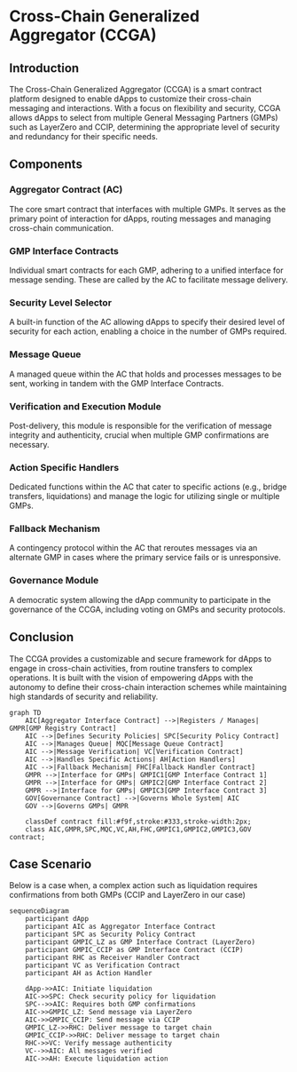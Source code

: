 # Cross-Chain Generalized Aggregator (CCGA)

## Introduction
The Cross-Chain Generalized Aggregator (CCGA) is a smart contract platform designed to enable dApps to customize their cross-chain messaging and interactions. With a focus on flexibility and security, CCGA allows dApps to select from multiple General Messaging Partners (GMPs) such as LayerZero and CCIP, determining the appropriate level of security and redundancy for their specific needs.

## Components

### Aggregator Contract (AC)
The core smart contract that interfaces with multiple GMPs. It serves as the primary point of interaction for dApps, routing messages and managing cross-chain communication.

### GMP Interface Contracts
Individual smart contracts for each GMP, adhering to a unified interface for message sending. These are called by the AC to facilitate message delivery.

### Security Level Selector
A built-in function of the AC allowing dApps to specify their desired level of security for each action, enabling a choice in the number of GMPs required.

### Message Queue
A managed queue within the AC that holds and processes messages to be sent, working in tandem with the GMP Interface Contracts.

### Verification and Execution Module
Post-delivery, this module is responsible for the verification of message integrity and authenticity, crucial when multiple GMP confirmations are necessary.

### Action Specific Handlers
Dedicated functions within the AC that cater to specific actions (e.g., bridge transfers, liquidations) and manage the logic for utilizing single or multiple GMPs.

### Fallback Mechanism
A contingency protocol within the AC that reroutes messages via an alternate GMP in cases where the primary service fails or is unresponsive.

### Governance Module
A democratic system allowing the dApp community to participate in the governance of the CCGA, including voting on GMPs and security protocols.

## Conclusion
The CCGA provides a customizable and secure framework for dApps to engage in cross-chain activities, from routine transfers to complex operations. It is built with the vision of empowering dApps with the autonomy to define their cross-chain interaction schemes while maintaining high standards of security and reliability.

```mermaid
graph TD
    AIC[Aggregator Interface Contract] -->|Registers / Manages| GMPR[GMP Registry Contract]
    AIC -->|Defines Security Policies| SPC[Security Policy Contract]
    AIC -->|Manages Queue| MQC[Message Queue Contract]
    AIC -->|Message Verification| VC[Verification Contract]
    AIC -->|Handles Specific Actions| AH[Action Handlers]
    AIC -->|Fallback Mechanism| FHC[Fallback Handler Contract]
    GMPR -->|Interface for GMPs| GMPIC1[GMP Interface Contract 1]
    GMPR -->|Interface for GMPs| GMPIC2[GMP Interface Contract 2]
    GMPR -->|Interface for GMPs| GMPIC3[GMP Interface Contract 3]
    GOV[Governance Contract] -->|Governs Whole System| AIC
    GOV -->|Governs GMPs| GMPR

    classDef contract fill:#f9f,stroke:#333,stroke-width:2px;
    class AIC,GMPR,SPC,MQC,VC,AH,FHC,GMPIC1,GMPIC2,GMPIC3,GOV contract;

```
## Case Scenario 
Below is a case when, a complex action such as liquidation requires confirmations from both GMPs (CCIP and LayerZero in our case)

```mermaid
sequenceDiagram
    participant dApp
    participant AIC as Aggregator Interface Contract
    participant SPC as Security Policy Contract
    participant GMPIC_LZ as GMP Interface Contract (LayerZero)
    participant GMPIC_CCIP as GMP Interface Contract (CCIP)
    participant RHC as Receiver Handler Contract
    participant VC as Verification Contract
    participant AH as Action Handler

    dApp->>AIC: Initiate liquidation
    AIC->>SPC: Check security policy for liquidation
    SPC-->>AIC: Requires both GMP confirmations
    AIC->>GMPIC_LZ: Send message via LayerZero
    AIC->>GMPIC_CCIP: Send message via CCIP
    GMPIC_LZ->>RHC: Deliver message to target chain
    GMPIC_CCIP->>RHC: Deliver message to target chain
    RHC->>VC: Verify message authenticity
    VC-->>AIC: All messages verified
    AIC->>AH: Execute liquidation action


```

